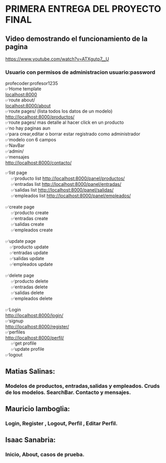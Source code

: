 # PRIMERA ENTREGA DEL PROYECTO FINAL

## Video demostrando el funcionamiento de la pagina
<https://www.youtube.com/watch?v=ATXgutp7__U><br>

### Usuario con permisos de administracion usuario:password<br>
profecoder:profesor1235<br>
✅Home template<br>
<localhost:8000><br>
✅route about/ <br>
<localhost:8000/about><br>
✅route pages/ (lista todos los datos de un modelo)<br>
<http://localhost:8000/productos/><br>
✅route pages/ mas detalle al hacer click en un producto<br>
✅no hay paginas aun<br>
✅para crear,editar o borrar estar registrado como administrador<br>
✅modelo con 6 campos<br>
✅NavBar<br>
✅admin/<br>
✅mensajes<br>
<http://localhost:8000/contacto/><br>

✅list page<br>
&emsp;    ✅producto list <http://localhost:8000/panel/productos/> <br> 
&emsp;    ✅entradas list <http://localhost:8000/panel/entradas/> <br>
&emsp;    ✅salidas list <http://localhost:8000/panel/salidas/> <br>
&emsp;    ✅empleados list <http://localhost:8000/panel/empleados/> <br>
<br>
✅create page<br>
&emsp;    ✅producto create<br>
&emsp;    ✅entradas create<br>
&emsp;    ✅salidas create<br>
&emsp;    ✅empleados create<br>
<br>
✅update page<br>
&emsp;✅producto update<br>
&emsp;✅entradas update<br>
&emsp;✅salidas update<br>
&emsp;✅empleados update<br>
<br>
✅delete page<br>
&emsp;    ✅producto delete <br>
&emsp;    ✅entradas delete<br>
&emsp;    ✅salidas delete<br>
&emsp;    ✅empleados delete<br>
<br>
✅Login<br>
<http://localhost:8000/login/><br>
✅signup<br>
<http://localhost:8000/register/><br>
✅perfiles<br>
<http://localhost:8000/perfil/><br>
&emsp;    ✅get profile<br>
&emsp;    ✅update profile<br>
✅logout<br>

## Matias Salinas:
### Modelos de productos, entradas,salidas y empleados. Cruds de los modelos. SearchBar. Contacto y mensajes. 

## Mauricio lamboglia:
### Login, Register , Logout, Perfil , Editar Perfil.

## Isaac Sanabria:
### Inicio, About, casos de prueba.